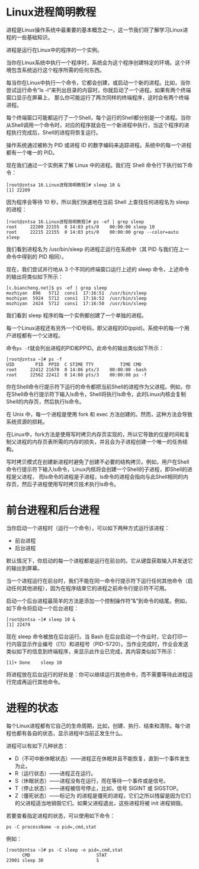 # Linux进程简明教程
进程是Linux操作系统中最重要的基本概念之一，这一节我们将了解学习Linux进程的一些基础知识。

进程是运行在Linux中的程序的一个实例。

当你在Linux系统中执行一个程序时，系统会为这个程序创建特定的环境。这个环境包含系统运行这个程序所需的任何东西。

每当你在Linux中执行一个命令，它都会创建，或启动一个新的进程。比如，当你尝试运行命令”ls -l“来列出目录的内容时，你就启动了一个进程。如果有两个终端窗口显示在屏幕上，
那么你可能运行了两次同样的终端程序，这时会有两个终端进程。

每个终端窗口可能都运行了一个Shell，每个运行的Shell都分别是一个进程。当你从Shell调用一个命令时，对应的程序就会在一个新进程中执行，当这个程序的进程执行完成后，Shell的进程将恢复运行。

操作系统通过被称为 PID 或进程 ID 的数字编码来追踪进程。系统中的每一个进程都有一个唯一的 PID。

现在我们通过一个实例来了解 Linux 中的进程。我们在 Shell 命令行下执行如下命令：
```shell
[root@zntsa 16.Linux进程简明教程]# sleep 10 &
[1] 22209
```
因为程序会等待 10 秒，所以我们快速地在当前 Shell 上查找任何进程名为 sleep 的进程：
```shell
[root@zntsa 16.Linux进程简明教程]# ps -ef | grep sleep
root     22209 22155  0 14:03 pts/0    00:00:00 sleep 10
root     22215 22155  0 14:03 pts/0    00:00:00 grep --color=auto sleep
```
我们看到进程名为 /usr/bin/sleep 的进程正运行在系统中（其 PID 与我们在上一命令中得到的 PID 相同）。

现在，我们尝试并行地从 3 个不同的终端窗口运行上述的 sleep 命令，上述命令的输出将类似如下所示：
```shell
[c.biancheng.net]$ ps -ef | grep sleep
mozhiyan  896   5712  cons1  17:16:51  /usr/bin/sleep
mozhiyan  5924  5712  cons1  17:16:52  /usr/bin/sleep
mozhiyan  2424  5712  cons1  17:16:50  /usr/bin/sleep
```
我们看到 sleep 程序的每一个实例都创建了一个单独的进程。

每一个Linux进程还有另外一个ID号码，即父进程的ID(ppid)。系统中的每一个用户进程都有一个父进程。

命令`ps -f`就会列出进程的PID和PPID。此命令的输出类似如下所示：
```shell
[root@zntsa ~]# ps -f
UID        PID  PPID  C STIME TTY          TIME CMD
root     22412 21670  0 14:06 pts/3    00:00:00 -bash
root     22562 22412  0 14:08 pts/3    00:00:00 ps -f
```

你在Shell命令行提示符下运行的命令都把当前Shell的进程作为父进程。例如，你在Shell命令行提示符下输入ls命令，Shell将执行ls命令，此时Linux内核会复制Shell的内存页，然后执行ls命令。

在 Unix 中，每一个进程是使用 fork 和 exec 方法创建的。然而，这种方法会导致系统资源的损耗。

在Linux中，fork方法是使用写时拷贝内存页实现的，所以它导致的仅是时间和复制父进程的内存页表所需的内存的损失，并且会为子进程创建一个唯一的任务结构。

写时拷贝模式在创建新进程时避免了创建不必要的结构拷贝。例如，用户在Shell命令行提示符下输入ls命令，Linux内核将会创建一个Shell的子进程，即Shell的进程是父进程，
而ls命令的进程是子进程，ls命令的进程会指向与此Shell相同的内存页，然后子进程使用写时拷贝技术执行ls命令。

# 前台进程和后台进程
当你启动一个进程时（运行一个命令），可以如下两种方式运行该进程：
+ 前台进程
+ 后台进程

默认情况下，你启动的每一个进程都是运行在前台的。它从键盘获取输入并发送它的输出到屏幕。

当一个进程运行在前台时，我们不能在同一命令行提示符下运行任何其他命令（启动任何其他进程），因为在程序结束它的进程之前命令行提示符不可用。

启动一个后台进程最简羊的方法是添加一个控制操作符“&”到命令的结尾。例如，如下命令将启动一个后台进程：
```shell
[root@zntsa ~]# sleep 10 &
[1] 22479
```
现在 sleep 命令被放在后台运行。当 Bash 在后台启动一个作业时，它会打印一行内容显示作业编号（[1]）和进程号（PID-5720）。当作业完成时，作业会发送类似如下的信息到终端程序，来显示此作业已完成，其内容类似如下所示：
```shell
[1]+ Done    sleep 10
```
将进程放在后台运行的好处是：你可以继续运行其他命令，而不需要等待此进程运行完成再运行其他命令。

# 进程的状态
每个Linux进程都有它自己的生命周期，比如，创建、执行、结束和清除。每个进程也都有各自的状态，显示进程中当前正发生什么。

进程可以有如下几种状态：
+ D（不可中断休眠状态）——进程正在休眠并且不能恢复，直到一个事件发生为止。
+ R（运行状态）——进程正在运行。
+ S（休眠状态）——进程没有在运行，而在等待一个事件或是信号。
+ T（停止状态）——进程被信号停止，比如，信号 SIGINT 或 SIGSTOP。
+ Z（僵死状态）——标记为 <defunct> 的进程是僵死的进程，它们之所以残留是因为它们的父进程适当地销毁它们。如果父进程退出，这些进程将被 init 进程销毁。

若要查看指定进程的状态，可以使用如下命令：
```shell
ps -C processName -o pid=,cmd,stat
```
例如：
```shell
[root@zntsa ~]# ps -C sleep -o pid=,cmd,stat
      CMD                         STAT
23901 sleep 30                    S
```

